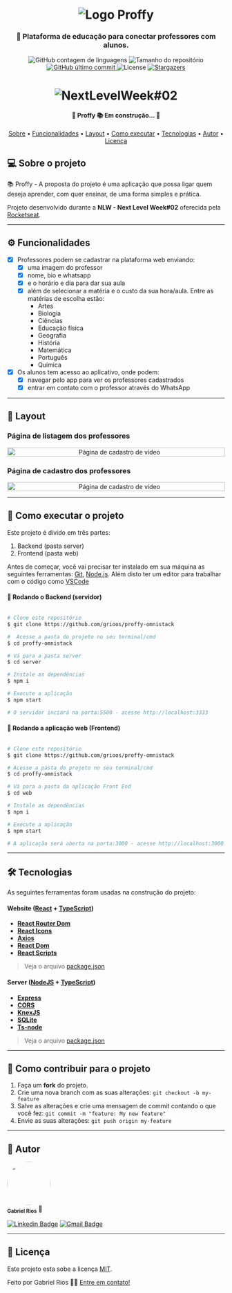 
<h1 align="center" >
    <img alt="Logo Proffy" src="/.github/screenshots/logo.png" />
</h1>

<h3 align="center">
    📝 Plataforma de educação para conectar professores com alunos.
</h3>

<p align="center">
  <img alt="GitHub contagem de linguagens" src="https://img.shields.io/github/languages/count/grioos/proffy-omnistack?color=%2304D361">

  <img alt="Tamanho do repositório" src="https://img.shields.io/github/repo-size/grioos/proffy-omnistack">

  <a href="https://github.com/grioos/README-proffy-omnistack/commits/master">
    <img alt="GitHub último commit" src="https://img.shields.io/github/last-commit/grioos/proffy-omnistack?color=%4d0000">
  </a>
    
   <img alt="License" src="https://img.shields.io/badge/license-MIT-8622f8">
   <a href="https://github.com/grioos/proffy-omnistack/stargazers">
    <img alt="Stargazers" src="https://img.shields.io/github/stars/grioos/proffy-omnistack?style=social">
  </a>

</p>

<h1 align="center">
    <img alt="NextLevelWeek#02" title="#NextLevelWeek#02" src="/.github/screenshots/home-page.png" />
</h1>

<h4 align="center"> 
	🚧  Proffy 📚 Em construção... 🚧
</h4>

<p align="center">
	<a href="#-sobre-o-projeto">Sobre</a> •
 	<a href="#-funcionalidades">Funcionalidades</a> •
	<a href="#-layout">Layout</a> • 
 	<a href="#-como-executar-o-projeto">Como executar</a> • 
  <a href="#-tecnologias">Tecnologias</a> • 
 	<a href="#-autor">Autor</a> • 
 	<a href="#user-content--licença">Licença</a>
</p>


## 💻 Sobre o projeto

📚 Proffy - A proposta do projeto é uma aplicação que possa ligar quem deseja aprender, com quer ensinar, de uma forma simples e prática.

Projeto desenvolvido durante a **NLW - Next Level Week#02** oferecida pela [Rocketseat](https://rocketseat.com.br/).

---

## ⚙️ Funcionalidades

- [x] Professores podem se cadastrar na plataforma web enviando:
  - [x] uma imagem do professor
  - [x] nome, bio e whatsapp
  - [x] e o horário e dia para dar sua aula 
  - [x] além de selecionar a matéria e o custo da sua hora/aula. Entre as matérias de escolha estão: 
    - Artes
    - Biologia
    - Ciências
    - Educação física
    - Geografia
    - História
    - Matemática
    - Português
    - Química

- [x] Os alunos tem acesso ao aplicativo, onde podem:
  - [x] navegar pelo app para ver os professores cadastrados
  - [x] entrar em contato com o professor através do WhatsApp

---

## 🎨 Layout

###  Página de listagem dos professores

<p align="center" style="display: flex; align-items: flex-start; justify-content: center;">
  	<img alt="Página de cadastro de vídeo" src="/.github/screenshots/study-page.png" width="100%">
</p>

###  Página de cadastro dos professores

<p align="center" style="display: flex; align-items: flex-start; justify-content: center;">
  	<img alt="Página de cadastro de vídeo" src="/.github/screenshots/give-classes-fullpage.png" width="100%">
</p>

---

## 🚀 Como executar o projeto

Este projeto é divido em três partes:
1. Backend (pasta server) 
2. Frontend (pasta web)


Antes de começar, você vai precisar ter instalado em sua máquina as seguintes ferramentas:
[Git](https://git-scm.com), [Node.js](https://nodejs.org/en/). 
Além disto ter um editor para trabalhar com o código como [VSCode](https://code.visualstudio.com/)

#### 🎲 Rodando o Backend (servidor)

```bash

# Clone este repositório
$ git clone https://github.com/grioos/proffy-omnistack

#  Acesse a pasta do projeto no seu terminal/cmd
$ cd proffy-omnistack

# Vá para a pasta server
$ cd server

# Instale as dependências
$ npm i

# Execute a aplicação 
$ npm start

# O servidor inciará na porta:5500 - acesse http://localhost:3333 
```

#### 🧭 Rodando a aplicação web (Frontend)

```bash

# Clone este repositório
$ git clone https://github.com/grioos/proffy-omnistack

# Acesse a pasta do projeto no seu terminal/cmd
$ cd proffy-omnistack

# Vá para a pasta da aplicação Front End
$ cd web

# Instale as dependências
$ npm i

# Execute a aplicação
$ npm start

# A aplicação será aberta na porta:3000 - acesse http://localhost:3000

```

---

## 🛠 Tecnologias

As seguintes ferramentas foram usadas na construção do projeto:

#### **Website**  ([React](https://reactjs.org/)  +  [TypeScript](https://www.typescriptlang.org/))

-   **[React Router Dom](https://github.com/ReactTraining/react-router/tree/master/packages/react-router-dom)**
-   **[React Icons](https://react-icons.github.io/react-icons/)**
-   **[Axios](https://github.com/axios/axios)**
-   **[React Dom](https://pt-br.reactjs.org/docs/react-dom.html)**
-   **[React Scripts](https://github.com/facebook/create-react-app/tree/master/packages/react-scripts)**

> Veja o arquivo  [package.json](https://github.com/grioos/proffy-omnistack/blob/master/web/package.json)

#### **Server**  ([NodeJS](https://nodejs.org/en/)  +  [TypeScript](https://www.typescriptlang.org/))

-   **[Express](https://expressjs.com/)**
-   **[CORS](https://expressjs.com/en/resources/middleware/cors.html)**
-   **[KnexJS](http://knexjs.org/)**
-   **[SQLite](https://github.com/mapbox/node-sqlite3)**
-   **[Ts-node](https://github.com/TypeStrong/ts-node)**

> Veja o arquivo  [package.json](https://github.com/grioos/proffy-omnistack/blob/master/server/package.json)

---
## 💪 Como contribuir para o projeto

1. Faça um **fork** do projeto.
2. Crie uma nova branch com as suas alterações: `git checkout -b my-feature`
3. Salve as alterações e crie uma mensagem de commit contando o que você fez: `git commit -m "feature: My new feature"`
4. Envie as suas alterações: `git push origin my-feature`

---

## 🦸 Autor

 <img style="border-radius: 50%;" src="https://avatars2.githubusercontent.com/u/60109015?s=460&u=941726645c23518f8cbcb9fca84ea7becc0508c5&v=4" width="100px;" alt=""/>
 <br />
 <sub><b>Gabriel Rios</b></sub> 🚀
 <br />

[![Linkedin Badge](https://img.shields.io/badge/-grioos-black?style=flat-square&logo=Linkedin&logoColor=white&link=https://www.linkedin.com/in/grioos/)](https://www.linkedin.com/in/grioos/) 
[![Gmail Badge](https://img.shields.io/badge/-gabriel.al.rio@gmail.com-black?style=flat-square&logo=Gmail&logoColor=white&link=mailto:gabriel.al.rio@gmail.com)](mailto:gabriel.al.rio@gmail.com)

---

## 📝 Licença

Este projeto esta sobe a licença [MIT](./LICENSE).

Feito por Gabriel Rios 👋🏻 [Entre em contato!](https://www.linkedin.com/in/grioos/)
